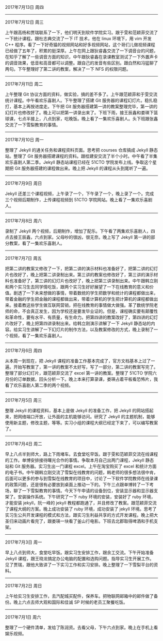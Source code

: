 2017年7月13日 周四


---
2017年7月12日 周三

上午跟高杨和贾瑞联系了一下，他们明天到软件学院实习。跟于雯和范颖菲交流了一下统计课程。跟杜志典交流了一下 IT 技术，他在 linux 环境下，用 vim 开发 C++ 程序。看了一下好奇猫的视频网站和好多视频网站，这个哥们儿做视频课程已经做了五年了，积累的挺深厚。上午在网上跟狄睿鑫交流了一下调音台的问题，在知乎了解了一些调音方面的知识，中午跟狄睿鑫在录课教室测试了一下外置声卡的调音效果，低音和高音都可以调整。跟自己的发音有些区别。跟白然和冯猛聊了两句。下午整理好了第二讲的教案，解决了一下 NFS 的权限问题。

---
2017年7月11日 周二

上午整理 Git 协议方面的资料，做实验，搞的差不多了。上午跟范颖菲和于雯交流统计课程。中午看欢乐喜剧人。下午整理了搭建 Git 服务器的课程幻灯片。稳扎稳打，基本上再按进度走。下午把 Git 服务器搭建第一讲的教案整理完毕，第一讲的幻灯片也修改好了。晚上可以把第一讲录出来了。下班下雨，接王辰鑫和娄瑛下篮球课，七点半接上，八点到家，吃晚饭。晚上看了一集欢乐喜剧人。头下班跟张鑫交流了一下雪梨教育的事情。

---
2017年7月10日 周一

整理了 Jekyll 的通关任务和课程资料页面。思考把 courses 仓库搞成 Jekyll 静态站。整理了 Git 服务器搭建课程的资料。跟桂建安交流了半个小时。中午看了半集欢乐喜剧人第二季。Jekyll 静态站课程已经在 51CTO 学院发布上线。争取这个星期把 Git 服务器搭建的课程做出来。晚上把 Jekyll 的课程从头到尾听了一遍。

---
2017年7月9日 周日

Jekyll 还差三个课程视频，上午录了一个，下午录了一个，晚上录了一个。完成三个视频后期制作，上传课程视频到 51CTO 学院网站。晚上看了一集欢乐喜剧人。

---
2017年7月8日 周六

录制了 Jekyll 两个视频，后期制作，增加了配乐。下午看了两集欢乐喜剧人，四点去接王辰鑫，六点到家。父母吵的很凶，很无奈。晚上写了 Jekyll 第一讲的部分教案，看了一集欢乐喜剧人。

---
2017年7月7日 周五

把第二讲的教案又修改了一下，把第二讲的演示材料也准备好了，把第二讲的幻灯片也改好了，晚上把第二讲录制出来。第三讲的教案也修改好了，第三讲的演示材料也准备好了，第三讲的幻灯片也改好了，晚上把第三讲录制出来。中午跟韩立刚和两个实习生去同学情吃饭，跟两个实习生好好展望了一下在线教育的意义和价值。剧透了一下未来想做的事情，带着数统的学生把数学和统计的课程都做出来，带着金融的学生把金融的课程都做出来，带着计算机的学生把计算机的课程都做出来。接着教这些学生做互联网营销，把在线教育的事情做大做强。革了数统学院老师的命，不会真正发生，因为学校还是要发毕业证的。但是，课程确实要有颠覆性和革命性，要有水平、有质量，有生命力。把第四讲的教案改好了，第四讲的幻灯片改好了，晚上把第四讲录制出来。给韩立刚演示讲解了一下 Jekyll 静态站的内容。给实习生讲解了一下幻灯片的制作方法，以及教案修改的方式，晚上录制了一个视频，看了一集欢乐喜剧人。

---
2017年7月6日 周四

从本周一到现在，把 Jekyll 课程的准备工作基本完成了，官方文档基本上过了一遍。开始写教案了，第一讲的教案不太好写，写了一部分，第二讲的教案写完了。整理了部分幻灯片，跟范颖菲交流了 excel 第一讲的教案。整理了 51CTO 学院六月份的订单数据，回头分析一下。晚上本来打算录课，娄瑛占着平板看恐怖片，我看了欢乐喜剧人第二季的两个视频。

---
2017年7月5日 周三

整理 Jekyll 的课程资料，基本上是做 Jekyll 的准备工作，把 Jekyll 的网站搭起来，把网络端口开放，让外面的主机能够访问。研究了 Jekyll 的主题机制，能够使用新主题，修改主题，等等。实习小组的课程大纲已经定下来了，可以编写教案了。

---
2017年7月4日 周二

早上八点半到师大，路上下雨堵车。去食堂吃早饭。跟于雯和范颖菲交流在线课程的工作。单博安排接待曙光合作的事情。争取本月自己出两门课程，Jekyll 静态站和 Git 服务器。实习生出一门课程 excel。上午在淘宝购买了 excel 和统计方面的电子书。中午跟韩立刚交流了雪梨在线教育的问题，韩老师的很多想法很中肯，后面可以更多的参与到雪梨在线教育的项目中，讨论了一下软件学院教师在线录课的政策问题，还是很有必要放到桌面上推动一下的。下午三点跟单博转了一下考场，聊了一下雪梨教育的事情。今天下午申请的设备到位，安装显示器和显示器支架了。安装操作系统。下午研究了一下 ruby 环境的安装，安装好了 ruby 环境，才能安装 jekyll，阮一峰的 jekyll 教程都跑通了，并且修改了教案。跟范颖菲交流了课程大纲的方案。晚上成功安装了 ruby 环境，成功安装了 jekyll 环境。思考了实习生公共开发课程的模式和方法，跟实习生利益共享的方式开发课程。晚上把大圣归来动画片看完了，跟娄瑛一块看了釜山行电影。下班去北郡取得啤酒和手机支架。

---
2017年7月3日 周一

早上八点到师大，食堂吃早饭。跟实习生安排工作，跟余工交流。下午开始准备 Jekyll 课程，跟王晓龙搞定办公电脑的配置和选购问题。指导实习生开展工作。见了贾瑞，跟他大致讲了一下实习工作和实习安排。晚上整理了一下雪梨平台的资料。

---
2017年7月2日 周日

上午给实习生安排工作，去汽配城买配件，保养车。把物联网邮箱中的邮件做了备份。晚上六点去师大观和国际和佳诚 SP 时候的老员工聚餐吃饭。

---
2017年7月1日 周六

整理了一个硬件清单，发给了陈润资。去看父母，下午六点到家。晚上在手机上看娱乐视频。

